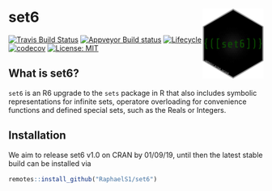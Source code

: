 # set6 <img src="man/figures/logo.png" align="right" alt="" width="120" />

[![Travis Build Status](https://travis-ci.com/RaphaelS1/set6.svg?branch=master)](https://travis-ci.com/RaphaelS1/set6)
[![Appveyor Build status](https://ci.appveyor.com/api/projects/status/ueqvqs5n38tcs3r8?svg=true)](https://ci.appveyor.com/project/RaphaelS1/set6)
[![Lifecycle](https://img.shields.io/badge/lifecycle-experimental-orange.svg)](https://img.shields.io/badge/lifecycle-experimental-orange.svg)
[![codecov](https://codecov.io/gh/RaphaelS1/set6/branch/master/graph/badge.svg)](https://codecov.io/gh/RaphaelS1/set6/branch/master/graph/badge.svg)
[![License: MIT](https://img.shields.io/badge/License-MIT-yellow.svg)](https://opensource.org/licenses/MIT)
<!--[![CRAN Version](http://www.r-pkg.org/badges/version-ago/R62S3)](http://www.r-pkg.org/badges/version/R62S3)
[![CRAN Summary](http://cranlogs.r-pkg.org/badges/grand-total/R62S3)](http://cranlogs.r-pkg.org/badges/grand-total/R62S3)
[![CRAN Checks](https://cranchecks.info/badges/summary/R62S3)](https://cran.r-project.org/web/checks/check_results_R62S3.html)
[![Dependencies](https://tinyverse.netlify.com/badge/R62S3)](https://CRAN.R-project.org/package=R62S3) -->

## What is set6?

`set6` is an R6 upgrade to the `sets` package in R that also includes symbolic representations for infinite sets, operatore overloading for convenience functions and defined special sets, such as the Reals or Integers.

## Installation

We aim to release set6 v1.0 on CRAN by 01/09/19, until then the latest stable build can be installed via

```R
remotes::install_github("RaphaelS1/set6")
```
